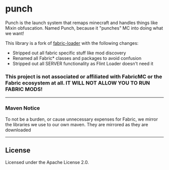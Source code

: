 punch
===========

Punch is the launch system that remaps minecraft and handles things like Mixin obfuscation.
Named Punch, because it "punches" MC into doing what we want!

This library is a fork of [fabric-loader](https://github.com/FabricMC/fabric-loader) with the following changes:

* Stripped out all fabric specific stuff like mod discovery
* Renamed all Fabric* classes and packages to avoid confusion
* Stripped out all SERVER functionality as Flint Loader doesn't need it

### This project is not associated or affiliated with FabricMC or the Fabric ecosystem at all. IT WILL NOT ALLOW YOU TO RUN FABRIC MODS!

***

### Maven Notice

To not be a burden, or cause unnecessary expenses for Fabric, we mirror the libraries we use to our own maven. They are mirrored as they are downloaded

***
## License

Licensed under the Apache License 2.0.
